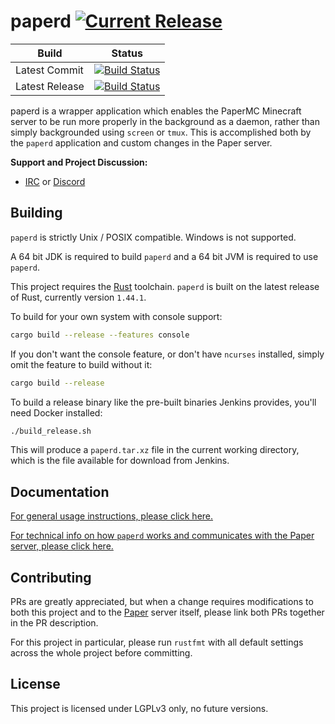 paperd [![Current Release](https://img.shields.io/badge/release-1.0.0-orange.svg)](https://papermc.io/ci/job/paperd/)
======

| Build          | Status |
|----------------|--------|
| Latest Commit  | [![Build Status](https://travis-ci.org/PaperMC/paperd.svg?branch=master)](https://travis-ci.org/PaperMC/paperd/branches) |
| Latest Release | [![Build Status](https://papermc.io/ci/job/paperd/badge/icon)](https://papermc.io/ci/job/paperd/) |

paperd is a wrapper application which enables the PaperMC Minecraft server to be run more properly in the background as
a daemon, rather than simply backgrounded using `screen` or `tmux`. This is accomplished both by the `paperd`
application and custom changes in the Paper server.

**Support and Project Discussion:**
 - [IRC](https://webchat.esper.net/?channels=paper) or [Discord](https://discord.gg/papermc)

Building
--------

`paperd` is strictly Unix / POSIX compatible. Windows is not supported.

A 64 bit JDK is required to build `paperd` and a 64 bit JVM is required to use `paperd`.

This project requires the [Rust](https://www.rust-lang.org/) toolchain. `paperd` is built on the latest release of Rust,
currently version `1.44.1`. 

To build for your own system with console support:
```sh
cargo build --release --features console
```

If you don't want the console feature, or don't have `ncurses` installed, simply omit the feature to build without it:
```sh
cargo build --release
```

To build a release binary like the pre-built binaries Jenkins provides, you'll need Docker installed:
```sh
./build_release.sh
```

This will produce a `paperd.tar.xz` file in the current working directory, which is the file available for download
from Jenkins.

Documentation
-------------

[For general usage instructions, please click here.](usage.md)

[For technical info on how `paperd` works and communicates with the Paper server, please click here.](protocol.md)

Contributing
------------

PRs are greatly appreciated, but when a change requires modifications to both this project and to the
[Paper](https://github.com/PaperMC/Paper) server itself, please link both PRs together in the PR description.

For this project in particular, please run `rustfmt` with all default settings across the whole project before
committing.

License
-------

This project is licensed under LGPLv3 only, no future versions.
